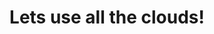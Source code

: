 ---
title: "Lets  use all the clouds!"
description: "With serverless technology gaining prominence in the tech industry, more and more cloud providers are starting to offer cloud functions, static website hosting, and other hosted services.

As the space becomes crowded, it can be harder and harder to choose the best cloud for your serverless needs.

But what if you didn't have to choose one? What if you could run a simple serverless application comprised of a static frontend and stateless backend in multiple clouds at once? 

Is it advisable? Is it practical? Is it even possible? Come along for an adventure to find out."
speaker: Effy Elden
bio: "Effy Elden is a 24-year-old non-binary person who works as a consultant software developer for ThoughtWorks in Melbourne. 

As an avid technologist they are passionate about DevOps enablement and cloud infrastructure, and in their spare time they pursue activism in the fields of digital privacy and queer rights."
image: /images/speakers/Effy_Elden_-_Headshot.JPG
---